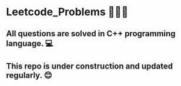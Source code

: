 # Leetcode_Problems 💯➕➕

## All questions are solved in C++ programming language. 💻
## This repo is under construction and updated regularly. 😊
